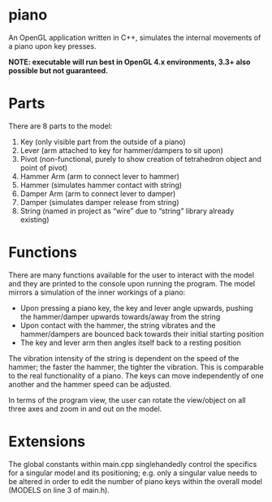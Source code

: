 # piano
An OpenGL application written in C++, simulates the internal movements of a piano upon key presses.

<b>NOTE: executable will run best in OpenGL 4.x environments, 3.3+ also possible but not guaranteed.</b>

<h1>Parts</h1>
There are 8 parts to the model:
<ol>
  <li>Key (only visible part from the outside of a piano)</li>
  <li>Lever (arm attached to key for hammer/dampers to sit upon)</li>
  <li>Pivot (non-functional, purely to show creation of tetrahedron object and point of pivot)</li>
  <li>Hammer Arm (arm to connect lever to hammer)</li>
  <li>Hammer (simulates hammer contact with string)</li>
  <li>Damper Arm (arm to connect lever to damper)</li>
  <li>Damper (simulates damper release from string)</li>
  <li>String (named in project as “wire” due to “string” library already existing)</li>
</ol>

<h1>Functions</h1>
There are many functions available for the user to interact with the model and they are printed to the console upon running the program. The model mirrors a simulation of the inner workings of a piano:
<ul>
  <li>Upon pressing a piano key, the key and lever angle upwards, pushing the hammer/damper upwards towards/away from the string
  <li>Upon contact with the hammer, the string vibrates and the hammer/dampers are bounced back towards their initial starting position</li> 
  <li>The key and lever arm then angles itself back to a resting position
</ul>

The vibration intensity of the string is dependent on the speed of the hammer; the faster the hammer, the tighter the vibration. This is comparable to the real functionality of a piano. The keys can move independently of one another and the hammer speed can be adjusted.

In terms of the program view, the user can rotate the view/object on all three axes and zoom in and out on the model.

<h1>Extensions</h1>
The global constants within main.cpp singlehandedly control the specifics for a singular model and its positioning; e.g. only a singular value needs to be altered in order to edit the number of piano keys within the overall model (MODELS on line 3 of main.h).
